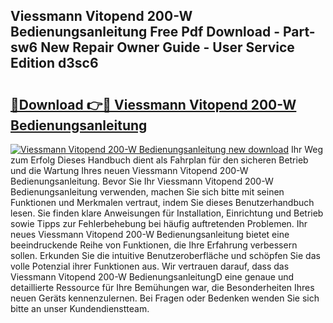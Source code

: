 ## Viessmann Vitopend 200-W Bedienungsanleitung Free Pdf Download - Part-sw6 New Repair Owner Guide - User Service Edition d3sc6

# <h2><a href="http://df2h4e.blite.top/?on=Viessmann+Vitopend+200-W+Bedienungsanleitung">🔗Download 👉🔴 Viessmann Vitopend 200-W Bedienungsanleitung</a></h2>

[![Viessmann Vitopend 200-W Bedienungsanleitung new download](https://i.imgur.com/lujVjoI.png)](http://df2h4e.blite.top/?on=Viessmann+Vitopend+200-W+Bedienungsanleitung)
Ihr Weg zum Erfolg Dieses Handbuch dient als Fahrplan für den sicheren Betrieb und die Wartung Ihres neuen Viessmann Vitopend 200-W Bedienungsanleitung. Bevor Sie Ihr Viessmann Vitopend 200-W Bedienungsanleitung verwenden, machen Sie sich bitte mit seinen Funktionen und Merkmalen vertraut, indem Sie dieses Benutzerhandbuch lesen. Sie finden klare Anweisungen für Installation, Einrichtung und Betrieb sowie Tipps zur Fehlerbehebung bei häufig auftretenden Problemen. Ihr neues Viessmann Vitopend 200-W Bedienungsanleitung bietet eine beeindruckende Reihe von Funktionen, die Ihre Erfahrung verbessern sollen. Erkunden Sie die intuitive Benutzeroberfläche und schöpfen Sie das volle Potenzial ihrer Funktionen aus. Wir vertrauen darauf, dass das Viessmann Vitopend 200-W BedienungsanleitungD eine genaue und detaillierte Ressource für Ihre Bemühungen war, die Besonderheiten Ihres neuen Geräts kennenzulernen. Bei Fragen oder Bedenken wenden Sie sich bitte an unser Kundendienstteam.
